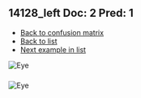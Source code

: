 ## 14128_left Doc: 2 Pred: 1
- [Back to confusion matrix](https://github.com/juliandewit/kaggle_retinopathy/blob/master/matrix.md)
- [Back to list](https://github.com/juliandewit/kaggle_retinopathy/blob/master/lists/21/list.md)
- [Next example in list](https://github.com/juliandewit/kaggle_retinopathy/blob/master/lists/21/14/14152_right.md)

![Eye](https://retinopaty.blob.core.windows.net/size1024/14128_left_2.jpeg)

### 

![Eye]()
